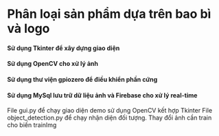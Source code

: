 # Phân loại sản phẩm dựa trên bao bì và logo
#### Sử dụng Tkinter để xây dựng giao diện
#### Sử dụng OpenCV cho xử lý ảnh
#### Sử dụng thư viện gpiozero để điều khiển phần cứng
#### Sử dụng MySql lưu trữ dữ liệu ảnh và Firebase cho xử lý real-time

File gui.py để chạy giao diện demo sử dụng OpenCV kết hợp Tkinter
File object_detection.py để chạy nhận diện đối tượng. Thay đổi ảnh cần train cho biến trainImg
